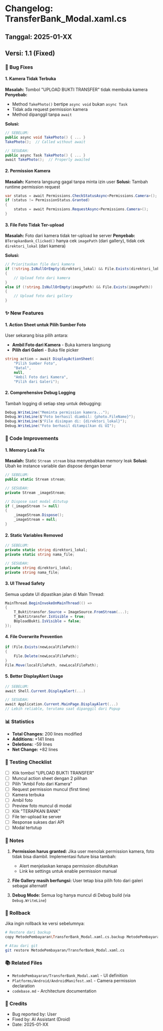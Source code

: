 # Changelog: TransferBank_Modal.xaml.cs

## Tanggal: 2025-01-XX
## Versi: 1.1 (Fixed)

### 🐛 Bug Fixes

#### 1. **Kamera Tidak Terbuka**
**Masalah:** Tombol "UPLOAD BUKTI TRANSFER" tidak membuka kamera
**Penyebab:**
- Method `TakePhoto()` bertipe `async void` bukan `async Task`
- Tidak ada request permission kamera
- Method dipanggil tanpa `await`

**Solusi:**
```csharp
// SEBELUM:
public async void TakePhoto() { ... }
TakePhoto();  // Called without await

// SESUDAH:
public async Task TakePhoto() { ... }
await TakePhoto();  // Properly awaited
```

#### 2. **Permission Kamera**
**Masalah:** Kamera langsung gagal tanpa minta izin user
**Solusi:** Tambah runtime permission request
```csharp
var status = await Permissions.CheckStatusAsync<Permissions.Camera>();
if (status != PermissionStatus.Granted)
{
    status = await Permissions.RequestAsync<Permissions.Camera>();
}
```

#### 3. **File Foto Tidak Ter-upload**
**Masalah:** Foto dari kamera tidak ter-upload ke server
**Penyebab:** `BTerapkanBank_Clicked()` hanya cek `imagePath` (dari gallery), tidak cek `direktori_lokal` (dari kamera)

**Solusi:**
```csharp
// Prioritaskan file dari kamera
if (!string.IsNullOrEmpty(direktori_lokal) && File.Exists(direktori_lokal))
{
    // Upload foto dari kamera
}
else if (!string.IsNullOrEmpty(imagePath) && File.Exists(imagePath))
{
    // Upload foto dari gallery
}
```

### ✨ New Features

#### 1. **Action Sheet untuk Pilih Sumber Foto**
User sekarang bisa pilih antara:
- **Ambil Foto dari Kamera** - Buka kamera langsung
- **Pilih dari Galeri** - Buka file picker

```csharp
string action = await DisplayActionSheet(
    "Pilih Sumber Foto",
    "Batal",
    null,
    "Ambil Foto dari Kamera",
    "Pilih dari Galeri");
```

#### 2. **Comprehensive Debug Logging**
Tambah logging di setiap step untuk debugging:
```csharp
Debug.WriteLine("Meminta permission kamera...");
Debug.WriteLine($"Foto berhasil diambil: {photo.FileName}");
Debug.WriteLine($"File disimpan di: {direktori_lokal}");
Debug.WriteLine("Foto berhasil ditampilkan di UI");
```

### 🔧 Code Improvements

#### 1. **Memory Leak Fix**
**Masalah:** Static `Stream stream` bisa menyebabkan memory leak
**Solusi:** Ubah ke instance variable dan dispose dengan benar
```csharp
// SEBELUM:
public static Stream stream;

// SESUDAH:
private Stream _imageStream;

// Dispose saat modal ditutup
if (_imageStream != null)
{
    _imageStream.Dispose();
    _imageStream = null;
}
```

#### 2. **Static Variables Removed**
```csharp
// SEBELUM:
private static string direktori_lokal;
private static string nama_file;

// SESUDAH:
private string direktori_lokal;
private string nama_file;
```

#### 3. **UI Thread Safety**
Semua update UI dipastikan jalan di Main Thread:
```csharp
MainThread.BeginInvokeOnMainThread(() =>
{
    T_Buktitransfer.Source = ImageSource.FromStream(...);
    T_Buktitransfer.IsVisible = true;
    BUploadBukti.IsVisible = false;
});
```

#### 4. **File Overwrite Prevention**
```csharp
if (File.Exists(newLocalFilePath))
{
    File.Delete(newLocalFilePath);
}
File.Move(localFilePath, newLocalFilePath);
```

#### 5. **Better DisplayAlert Usage**
```csharp
// SEBELUM:
await Shell.Current.DisplayAlert(...)

// SESUDAH:
await Application.Current.MainPage.DisplayAlert(...)
// Lebih reliable, terutama saat dipanggil dari Popup
```

### 📊 Statistics

- **Total Changes:** 200 lines modified
- **Additions:** +141 lines
- **Deletions:** -59 lines
- **Net Change:** +82 lines

### 🧪 Testing Checklist

- [ ] Klik tombol "UPLOAD BUKTI TRANSFER"
- [ ] Muncul action sheet dengan 2 pilihan
- [ ] Pilih "Ambil Foto dari Kamera"
- [ ] Request permission muncul (first time)
- [ ] Kamera terbuka
- [ ] Ambil foto
- [ ] Preview foto muncul di modal
- [ ] Klik "TERAPKAN BANK"
- [ ] File ter-upload ke server
- [ ] Response sukses dari API
- [ ] Modal tertutup

### 📝 Notes

1. **Permission harus granted:** Jika user menolak permission kamera, foto tidak bisa diambil. Implementasi future bisa tambah:
   - Alert menjelaskan kenapa permission dibutuhkan
   - Link ke settings untuk enable permission manual

2. **File Gallery masih berfungsi:** User tetap bisa pilih foto dari galeri sebagai alternatif

3. **Debug Mode:** Semua log hanya muncul di Debug build (via `Debug.WriteLine`)

### 🔄 Rollback

Jika ingin rollback ke versi sebelumnya:
```bash
# Restore dari backup
copy MetodePembayaran\TransferBank_Modal.xaml.cs.backup MetodePembayaran\TransferBank_Modal.xaml.cs

# Atau dari git
git restore MetodePembayaran/TransferBank_Modal.xaml.cs
```

### 📚 Related Files

- `MetodePembayaran/TransferBank_Modal.xaml` - UI definition
- `Platforms/Android/AndroidManifest.xml` - Camera permission declaration
- `codebase.md` - Architecture documentation

### 👥 Credits

- Bug reported by: User
- Fixed by: AI Assistant (Droid)
- Date: 2025-01-XX
